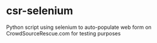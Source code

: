 # csr-selenium
Python script using selenium to auto-populate web form on CrowdSourceRescue.com for testing purposes 
